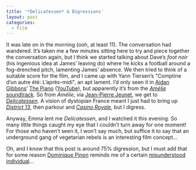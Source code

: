 ```yaml
---
title: '*Delicatessen* & Digressions'
layout: post
categories:
  - Film
---
```

It was late on in the morning (ooh, at least 11). The conversation had wandered. It’s taken me a few minutes sitting here to try and piece together the conversation again, but I think we started talking about Dave’s _foot noir_ (his ingenious idea at James’ leaving do) where he kicks a football around a fog-drenched pitch, lamenting James’ absence. We then tried to think of a suitable score for the film, and I came up with Yann Tiersen’s "Comptine d’un autre été: L’après-midi", an apt lament. I’d only seen it in [Aidan Gibbons](https://www.aidangibbons.com/)’ [The Piano](https://www.aidangibbons.com/piano.html) ([YouTube](https://www.youtube.com/watch?v=Sr64NI33qUo)), but apparently it’s from the [_Amélie_ soundtrack](https://en.wikipedia.org/wiki/Amélie_(soundtrack)). So from _Amélie_, via [Jean-Pierre Jeunet](https://en.wikipedia.org/wiki/Jean-Pierre_Jeunet), we get to _[Delicatessen](https://en.wikipedia.org/wiki/Delicatessen_(film))_. A vision of dystopian France meant I just had to bring up _[District 13](https://en.wikipedia.org/wiki/District_13)_, then parkour and [_Casino Royale_](https://blog.cmbuckley.co.uk/2006/11/26/casino-royale-planet-of-sound/), but I digress.

Anyway, Emma lent me _Delicatessen_, and I watched it this evening. So many little things caught my eye that I couldn’t turn away for one moment! For those who haven’t seen it, I won’t say much, but suffice it to say that an underground gang of vegetarian rebels is an interesting film concept…

Oh, and I know that this post is around 75% digression, but I must add that for some reason [Dominique Pinon](https://en.wikipedia.org/wiki/Dominique_Pinon) reminds me of a certain [misunderstood](http://www.milienzo.com/2007/07/10/epuron-advert-will-make-you-smile/) [individual](https://www.youtube.com/watch?v=cw_n_02-gN4)…
